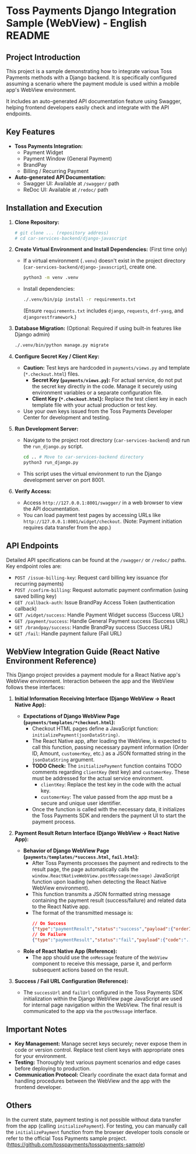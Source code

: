 # Toss Payments Django Integration Sample (WebView) - English README

## Project Introduction

This project is a sample demonstrating how to integrate various Toss Payments methods with a Django backend. It is specifically configured assuming a scenario where the payment module is used within a mobile app's WebView environment.

It includes an auto-generated API documentation feature using Swagger, helping frontend developers easily check and integrate with the API endpoints.

## Key Features

- **Toss Payments Integration:**
  - Payment Widget
  - Payment Window (General Payment)
  - BrandPay
  - Billing / Recurring Payment
- **Auto-generated API Documentation:**
  - Swagger UI: Available at `/swagger/` path
  - ReDoc UI: Available at `/redoc/` path

## Installation and Execution

1.  **Clone Repository:**

    ```bash
    # git clone ... (repository address)
    # cd car-services-backend/django-javascript
    ```

2.  **Create Virtual Environment and Install Dependencies:** (First time only)

    - If a virtual environment (`.venv`) doesn't exist in the project directory (`car-services-backend/django-javascript`), create one.
      ```bash
      python3 -m venv .venv
      ```
    - Install dependencies:
      ```bash
      ./.venv/bin/pip install -r requirements.txt
      ```
      (Ensure `requirements.txt` includes `django`, `requests`, `drf-yasg`, and `djangorestframework`.)

3.  **Database Migration:** (Optional: Required if using built-in features like Django admin)

    ```bash
    ./.venv/bin/python manage.py migrate
    ```

4.  **Configure Secret Key / Client Key:**

    - **Caution:** Test keys are hardcoded in `payments/views.py` and template (`*.checkout.html`) files.
      - **Secret Key (`payments/views.py`):** For actual service, do not put the secret key directly in the code. Manage it securely using environment variables or a separate configuration file.
      - **Client Key (`*.checkout.html`):** Replace the test client key in each template file with your actual production or test key.
    - Use your own keys issued from the Toss Payments Developer Center for development and testing.

5.  **Run Development Server:**

    - Navigate to the project root directory (`car-services-backend`) and run the `run_django.py` script.
      ```bash
      cd .. # Move to car-services-backend directory
      python3 run_django.py
      ```
    - This script uses the virtual environment to run the Django development server on port 8001.

6.  **Verify Access:**
    - Access `http://127.0.0.1:8001/swagger/` in a web browser to view the API documentation.
    - You can load payment test pages by accessing URLs like `http://127.0.0.1:8001/widget/checkout`. (Note: Payment initiation requires data transfer from the app.)

## API Endpoints

Detailed API specifications can be found at the `/swagger/` or `/redoc/` paths. Key endpoint roles are:

- `POST /issue-billing-key`: Request card billing key issuance (for recurring payments)
- `POST /confirm-billing`: Request automatic payment confirmation (using saved billing key)
- `GET /callback-auth`: Issue BrandPay Access Token (authentication callback)
- `GET /widget/success`: Handle Payment Widget success (Success URL)
- `GET /payment/success`: Handle General Payment success (Success URL)
- `GET /brandpay/success`: Handle BrandPay success (Success URL)
- `GET /fail`: Handle payment failure (Fail URL)

## WebView Integration Guide (React Native Environment Reference)

This Django project provides a payment module for a React Native app's WebView environment. Interaction between the app and the WebView follows these interfaces:

1.  **Initial Information Receiving Interface (Django WebView → React Native App):**

    - **Expectations of Django WebView Page (`payments/templates/*checkout.html`):**
      - Checkout HTML pages define a JavaScript function: `initializePayment(jsonDataString)`.
      - The React Native app, after loading the WebView, is expected to call this function, passing necessary payment information (Order ID, Amount, `customerKey`, etc.) as a JSON formatted string in the `jsonDataString` argument.
      - **TODO Check:** The `initializePayment` function contains TODO comments regarding `clientKey` (test key) and `customerKey`. These must be addressed for the actual service environment.
        - `clientKey`: Replace the test key in the code with the actual key.
        - `customerKey`: The value passed from the app must be a secure and unique user identifier.
      - Once the function is called with the necessary data, it initializes the Toss Payments SDK and renders the payment UI to start the payment process.

2.  **Payment Result Return Interface (Django WebView → React Native App):**

    - **Behavior of Django WebView Page (`payments/templates/*success.html`, `fail.html`):**
      - After Toss Payments processes the payment and redirects to the result page, the page automatically calls the `window.ReactNativeWebView.postMessage(message)` JavaScript function upon loading (when detecting the React Native WebView environment).
      - This function transmits a JSON formatted string message containing the payment result (success/failure) and related data to the React Native app.
      - The format of the transmitted message is:
        ```json
        // On Success
        {"type":"paymentResult","status":"success","payload":{"orderId":"...","paymentKey":"...","totalAmount":"..."}}
        // On Failure
        {"type":"paymentResult","status":"fail","payload":{"code":"...","message":"..."}}
        ```
    - **Role of React Native App (Reference):**
      - The app should use the `onMessage` feature of the `WebView` component to receive this message, parse it, and perform subsequent actions based on the result.

3.  **Success / Fail URL Configuration (Reference):**
    - The `successUrl` and `failUrl` configured in the Toss Payments SDK initialization within the Django WebView page JavaScript are used for internal page navigation within the WebView. The final result is communicated to the app via the `postMessage` interface.

## Important Notes

- **Key Management:** Manage secret keys securely; never expose them in code or version control. Replace test client keys with appropriate ones for your environment.
- **Testing:** Thoroughly test various payment scenarios and edge cases before deploying to production.
- **Communication Protocol:** Clearly coordinate the exact data format and handling procedures between the WebView and the app with the frontend developer.

## Others

In the current state, payment testing is not possible without data transfer from the app (calling `initializePayment`). For testing, you can manually call the `initializePayment` function from the browser developer tools console or refer to the official Toss Payments sample project. (https://github.com/tosspayments/tosspayments-sample)
